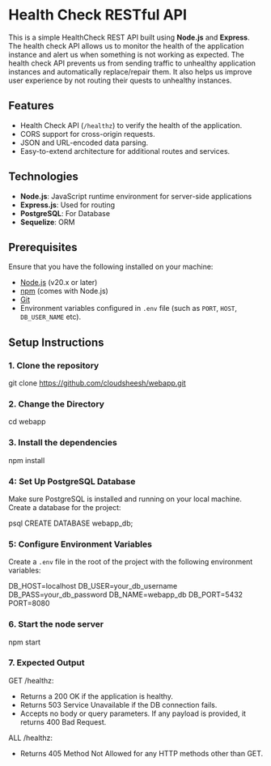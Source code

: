 # Health Check RESTful API

This is a simple HealthCheck REST API built using **Node.js** and **Express**. The health check API allows us to monitor the health of the application instance and alert us when something is not working as expected. The health check API prevents us from sending traffic to unhealthy application instances and automatically replace/repair them. It also helps us improve user experience by not routing their quests to unhealthy instances.

## Features
- Health Check API (`/healthz`) to verify the health of the application.
- CORS support for cross-origin requests.
- JSON and URL-encoded data parsing.
- Easy-to-extend architecture for additional routes and services.

## Technologies
- **Node.js**: JavaScript runtime environment for server-side applications
- **Express.js**: Used for routing
- **PostgreSQL**: For Database
- **Sequelize**: ORM

## Prerequisites
Ensure that you have the following installed on your machine:
- [Node.js](https://nodejs.org/) (v20.x or later)
- [npm](https://www.npmjs.com/) (comes with Node.js)
- [Git](https://git-scm.com/)
- Environment variables configured in `.env` file (such as `PORT`, `HOST`, `DB_USER_NAME` etc).

## Setup Instructions

### 1. Clone the repository

git clone https://github.com/cloudsheesh/webapp.git

### 2. Change the Directory

cd webapp

### 3. Install the dependencies

npm install

### 4: Set Up PostgreSQL Database
 
Make sure PostgreSQL is installed and running on your local machine. Create a database for the project:
 
psql
CREATE DATABASE webapp_db;
 
### 5: Configure Environment Variables
 
Create a `.env` file in the root of the project with the following environment variables:
 
DB_HOST=localhost
DB_USER=your_db_username
DB_PASS=your_db_password
DB_NAME=webapp_db
DB_PORT=5432
PORT=8080


### 6. Start the node server
npm start

### 7. Expected Output

GET /healthz:

- Returns a 200 OK if the application is healthy.
- Returns 503 Service Unavailable if the DB connection fails.
- Accepts no body or query parameters. If any payload is provided, it returns 400 Bad Request.

ALL /healthz:

- Returns 405 Method Not Allowed for any HTTP methods other than GET.